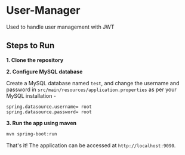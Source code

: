 # User-Manager
Used to handle user management with JWT

## Steps to Run

**1. Clone the repository** 


**2. Configure MySQL database**

Create a MySQL database named `test`, and change the username and password in `src/main/resources/application.properties` as per your MySQL
installation -

```properties
spring.datasource.username= root
spring.datasource.password= root
```

**3. Run the app using maven**

```bash
mvn spring-boot:run
```

That's it! The application can be accessed at `http://localhost:9090`.
